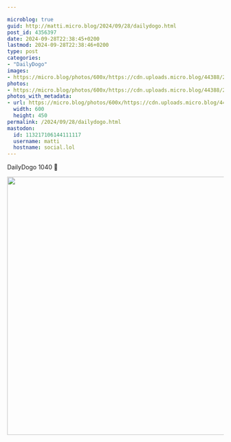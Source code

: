 ```yaml
---

microblog: true
guid: http://matti.micro.blog/2024/09/28/dailydogo.html
post_id: 4356397
date: 2024-09-28T22:38:45+0200
lastmod: 2024-09-28T22:38:46+0200
type: post
categories:
- "DailyDogo"
images:
- https://micro.blog/photos/600x/https://cdn.uploads.micro.blog/44388/2024/3f0f5dcc7b7e48339aeb4ce5b1488e6d.jpg
photos:
- https://micro.blog/photos/600x/https://cdn.uploads.micro.blog/44388/2024/3f0f5dcc7b7e48339aeb4ce5b1488e6d.jpg
photos_with_metadata:
- url: https://micro.blog/photos/600x/https://cdn.uploads.micro.blog/44388/2024/3f0f5dcc7b7e48339aeb4ce5b1488e6d.jpg
  width: 600
  height: 450
permalink: /2024/09/28/dailydogo.html
mastodon:
  id: 113217106144111117
  username: matti
  hostname: social.lol
---
```

DailyDogo 1040 🐶

<img src="https://micro.blog/photos/600x/https://blog.martin-haehnel.de/uploads/2024/3f0f5dcc7b7e48339aeb4ce5b1488e6d.jpg" width="600" alt="" />
